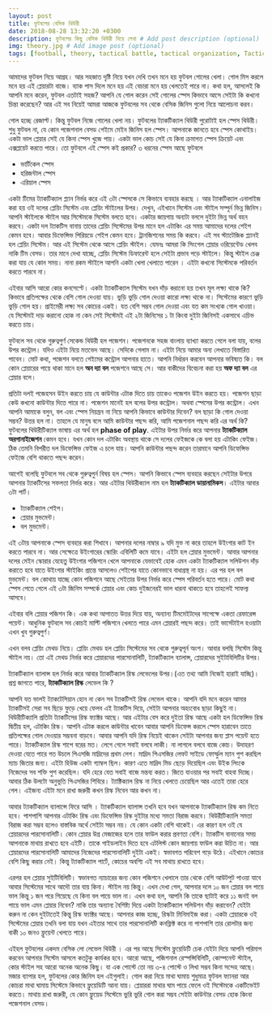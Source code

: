 ```yaml
---
layout: post
title: ফুটবলের বেসিক থিউরী
date: 2018-08-28 13:32:20 +0300
description: ফুটবলের কিছু বেসিক থিউরী নিয়ে লেখা # Add post description (optional)
img: theory.jpg # Add image post (optional)
tags: [football, theory, tactical battle, tactical organization, Tactics]
---
```


আমাদের ফুটবল নিয়ে আগ্রহ। আর সহজাত দৃষ্টি নিয়ে যখন দেখি তখন মনে হয় ফুটবল গোলের খেলা। গোল মিস করলে মনে হয় এই প্লেয়ারটা বাজে। ব্যাক পাস দিলে মনে হয় এই বেচারা মনে হয় খেলতেই পারে না। কথা হল, আসলেই কি আপনি মনে করেন, ফুটবল এতটাই সহজ? আপনি যে গোল করেন সেই গোলের স্পেস কিভাবে আসে সেইটা কি কখনো চিন্তা করেছেন?  আর এই সব নিয়েই আমরা আজকে ফুটবলের সব থেকে বেসিক জিনিস গুলো নিয়ে আলোচনা করব।

গোল হচ্ছে রেজাল্ট। কিন্তু ফুটবল নিজে গোলের খেলা নয়। ফুটবলের ট্যাকটিক্যাল থিউরী পুরোটাই হল স্পেস থিউরী। শুধু ফুটবল না, যে কোন পজেশনাল বেসড গেইমে মেইন জিনিস হল স্পেস। আপনাকে জানতে হবে স্পেস কোথাইয়। একটা ভাল প্লেয়ার সেই যে কিনা স্পেস খুজে পায়। একটা ভাল কোচ সেই যে কিনা ক্রমাগত স্পেস ক্রিয়েট এবং এক্সপ্লয়েট করতে পারে।  তো ফুটবলে এই স্পেস কই প্রকার? ৩ ধরনের স্পেস আছে ফুটবলে

* ভার্টিকেল স্পেস
* হরিজন্টাল স্পেস
* এরিয়াল স্পেস

একটা টিমের ট্যাকটিক্যাল প্ল্যান নির্ভর করে এই ৩টা স্পেসকে সে কিভাবে ব্যবহার করছে ।  আর ট্যাকটিক্যাল এনালাইজ করা হয় ওই দলের প্লেয়িং সিস্টেম এবং প্লেয়িং স্টাইলের উপর। দেখুন, এইখানে সিস্টেম এবং স্টাইল সম্পূর্ন ভিন্ন জিনিস। আপনি স্টাইলকে স্টাইল আর সিস্টেমকে সিস্টেম বলতে হবে। একটার জায়গায় অন্যটা বললে দুইটা ভিন্ন অর্থ বহন করবে। একটা দল ট্যাকটিস বানায় তাদের প্লেয়িং সিস্টেমের উপর মানে হল এটাকিং এর সময় আমাদের দলের শেইপ কেমন হবে। আবার ডিফেন্সিভ পিরিয়ডে শেইপ কেমন হবে। ট্রানজিশনের সময় কি করবে। এই সব স্ট্যাটেজিক প্ল্যানই হল প্লেয়িং সিস্টেম। আর এই সিস্টেম থেকে আসে প্লেয়িং স্টাইল। যেমনঃ আমরা কি সিংগেল প্লেয়ার ওরিয়েন্টেড খেলব নাকি টিম বেসড। তার মানে দেখা যাচ্ছে, প্লেয়িং সিস্টেম ডিফারেন্ট হলে সেইটা প্রভাব পড়ে স্টাইলে। কিন্তু স্টাইল চেঞ্জ করা যায় যে কোন সময়। নানা রকম স্টাইলে আপনি একটা খেলা খেলাতে পারেন । এইটা কখনো সিস্টেমকে পরিবর্তন করতে পারবে না।

এইবার আসি আরো কোর কনসেপ্টে। একটা ট্যাকটিক্যাল সিস্টেম যখন দাঁড় করানো হয় তখন মূল লক্ষ্য থাকে কি? কিভাবে প্রতিপক্ষের থেকে বেশি গোল দেওয়া যায়। ভুড়ি ভুড়ি গোল দেওয়া কারো লক্ষ্য থাকে না। সিস্টেমের কারণে ভুড়ি ভুড়ি গোল হয়। প্রাইমেরী লক্ষ্য সব কোচের একই। যত বেশি সম্ভব গোল দেওয়া এবং যত কম সংখ্যক গোল খাওয়া। যে সিস্টেমই দাড় করানো হোক না কেন সেই সিস্টেমই এই ২টা জিনিসের ১ টা কিংবা দুইটা জিনিসই একসাথে এচিভ করতে চায়।

ফুটবলে সব থেকে গুরুত্বপুর্ণ সেকেন্ড থিউরী হল পজেশন। পজেশনকে সহজ বাংলায় ব্যাখ্যা করতে গেলে বলা যায়, বলের উপর কন্ট্রোল। যদিও এইটা নিয়ে মতভেদ আছে। সেদিকে গেলাম না। এইটা নিয়ে আমার অন্য লেখাতে বিস্তারিত পাবেন। মোট কথা, পজেশন বলতে গেইমের কন্ট্রোল আপনার হাতে। আপনি নির্ধারন করবেন আপনার ভবিষ্যত কি। বল কোন প্লেয়ারের পায়ে থাকা মানে হল **অন দ্যা বল** পজেশনে আছে সে। আর বাকীদের বিবেচনা করা হয় **অফ দ্যা বল** এর প্লেয়ার বলে।

প্রতিটা দলই পজেহসন উইন করতে চায় যে কাউন্টার এটাক দিতে চায় তাকেও পজেশন উইন করতে হয়। পজেশন ছাড়া কেউ কখনো কাউন্টার দিতে পারে না। পজেশন মানেই হল বলের উপর কন্ট্রোল। অথবা স্পেসের উপর কন্ট্রোল। এখন আপনি আমাকে বলুন, বল এবং স্পেস নিয়ন্ত্রন না নিয়ে আপনি কিভাবে কাউন্টার দিবেন? বল ছাড়া কি গোল দেওয়া সম্ভব? উত্তর হল না। তাহলে যে মানুষ বলে আমি কাউন্টার পছন্দ করি, আমি পজেশনাল পছন্দ করি এর অর্থ কি? ফুটবলের থিউরীটিক্যাল ভাষায় এর অর্থ হল **phase of play**. এইটার উপর নির্ভর করে আপনার **ট্যাকটিক্যাল অরগানাইজেশন** কেমন হবে। যখন কোন দল এটাকিং অবস্থায় থাকে সে দলের ফেইজকে কে বলা হয় এটাকিং ফেইজ। ঠিক তেমনি বিপরীত দল ডিফেন্সিভ ফেইজ এ চলে যায়। আপনি কাউন্টার পছন্দ করেন তারমানে আপনি ডিফেন্সিভ ফেইজে বেশি থাকতে পছন্দ করেন।

আগেই বলেছি ফুটবলে সব থেকে গুরুত্বপুর্ন বিষয় হল স্পেস। আপনি কিভাবে স্পেস ব্যবহার করছেন সেইটার উপরে আপনার ট্যাকটিসের সফলতা নির্ভর করে। আর এইটার থিউরীক্যাল নাম হল **ট্যাকটিক্যাল ডায়ানামিকস**। এইটার আবার ৩টা পার্ট।

* ট্যাকটিক্যাল শেইপ।
* প্লেয়ার মুভমেন্ট।
* বল মুভমেন্ট।

এই ৩টায় আপনাকে স্পেস ব্যবহার করা শিখাবে। আপনার দলের নাম্বার ৯ যদি মুভ না করে তাহলে উইংগার কাট ইন করতে পারবে না। আর সেক্ষেত্রে উইংগারের স্কোরিং এবিলিটি কমে যাবে। এইটা হল প্লেয়ার মুভমেন্ট। আবার আপনার দলের মেইন স্কোরার যেহেতু উইংগার পজিশনে খেলে আপনাকে যেভাবেই হোক এমন একটা ট্যাকটিক্যাল সলিউশন দাঁড় করাতে হবে যাতে উইংগার স্টাইকিং প্রান্তে আসলেও শেইপের যাতে কোনভাবে বাধাগ্রস্থ না হয়। এর পর হল বল মুভমেন্ট। বল কোথায় যাচ্ছে কোন পজিশনে আছে সেইতার উপর নির্ভর করে স্পেস পরিবর্তন হতে পারে। মোট কথা স্পেস পেতে গেলে এই ৩টা জিনিস সম্পর্কে প্লেয়ার এবং কোচ দুইজনেরই ভাল ধারনা থাকতে হবে তাহলেই সাফল্য আসবে।

এইবার বলি প্লেয়ার পজিশন কি। এক কথা আপাতত উত্তর দিয়ে যায়, অন্যান্য টিমমেইটদের সাপেক্ষে একতা রেফারেন্স পয়েন্ট। আধুনিক ফুটবলে সব কোচই মাল্টি পজিশনে খেলতে পারে এমন প্লেয়ারই পছন্দ করে। তাই ভার্সেটাইল হওয়াটা এখন খুব গুরুত্বপুর্ণ।

এখন বলব প্লেয়িং মেথড নিয়ে। প্লেয়িং মেথড হল প্লেয়িং সিস্টেমের সব থেকে গুরুত্বপূর্ন অংশ। আবার বলছি সিস্টেম কিন্তু স্টাইল নয়। তো এই মেথড নির্ভর করে প্লেয়ারদের পারসোনালিটি, ট্যাকটিক্যাল ব্যালান্স, প্লেয়ারদের সুইটাবিলিটির উপর।

ট্যাকটিক্যাল ব্যালান্স হল  নির্ভর করে আবার ট্যাকটিক্যাল রিস্ক লেভেলের উপর।(এত তথ্য আমি নিজেই হারাই যাচ্ছি)।প্রশ্ন জাগতে পারে, **ট্যাকটিক্যাল রিস্ক** লেভেল কি ?

আপনি যত ভালই ট্যাকটেসিয়ান হোন না কেন সব ট্যাকটিসই রিস্ক লেভেল থাকে। আপনি যদি মনে করেন আমার ট্যাকটিসই সেরা সব ছিড়ে ফুড়ে খেয়ে ফেলব এই ট্যাকটিস দিয়ে, সেইটা আপনার অহংবোধ ছাড়া কিছুই না। থিউরীটিক্যালি প্রতিটা ট্যাকটিসের রিস্ক ফ্যাক্টর আছে। আর এইটার বেস করে দুইতা রিস্ক আছে একটা হল ডিফেন্সিভ রিস্ক দ্বিতীয় হল, এটাকিং রিস্ক। আপনি এটাক করলে কাউন্টার খাবেন আবার আপনি ডিফেন্স করলে স্পেস হারাবেন তাতে প্রতিপক্ষের গোল দেওয়ার সম্ভবনা বাড়বে। আবার আপনি যদি রিস্ক নিয়েই থাকেন সেইটা আপনার জন্য প্লাস পয়েন্ট হতে পারে। ট্যাকটিক্যাল রিস্ক শাপে বরের মত। লেগে গেলে সবাই বলবে লাকী। না লাগলে বলবে বাজে কোচ। উদাহরণ দেওয়া যেতে পারে গত উচলে পিএসজি  মাদ্রিদের প্রথম লেগ। মাদ্রিদ পিএসজির লেফট সাইডে ফোর্স্ফুল ম্যান পুশ করছিল ম্যাচ জিতার জন্য। এইটা হিউজ একটা গ্যাম্বল ছিল। কারণ এতে মাদ্রিদ মিড ছেড়ে দিয়েছিল এবং উইক লিংকে নিজেদের সব শক্তি পুশ করেছিল। যদি হেরে যেত সবাই বাজে মন্তব্য করত। জিতে যাওয়ার পর সবাই বাহবা দিচ্ছে।  আবার ঠিক উলটো অনুভূতি পিএসজির শিবিরে। ট্যাক্টিক্যাল রিস্ক না নিয়ে খেলতে চেয়েছিল আর এতেই তারা হেরে গেল। এইজন্য এইটা মনে রাখা জরুরী কখন রিস্ক নিবেন আর কখন না।

আবার ট্যাকটিক্যাল ব্যালান্সে ফিরে আসি । ট্যাকটিক্যাল ব্যালান্স তখনি হবে যখন আপনাকে ট্যাকটিক্যাল রিস্ক কম নিতে হবে। পাশপাশি আপনার এটাকিং রিস্ক এবং ডিফেন্সিভ রিস্ক দুইটার মধ্যে সমতা বিরাজ করবে। থিউরীটিক্যালি সমতা বিরাজ করা সম্ভব হলেও বাস্তবিক অর্থে সেইটা সম্ভব নয়। যে কোন একটা বেশি থাকেই। এর কারণ হল ওই যে প্লেয়ারদের পারসোনালিটি। কোন প্লেয়ার উগ্র মেজাজের হলে তার ফাউল করার প্রবণতা বেশি। ট্যাকটিস বানানোর সময় আপনাকে মাথায় রাখতে হবে এইটি। তাকে গাইডলাইন দিতে হবে এটলিস্ট কোন জায়গায় ফাউল করা উচিত না। আর প্লেয়ারদের পারসোনালিটি আমাদের নিজেদের পারসোনালিটি দুইটা একই। স্বভাবগত পরিবেশ গড়ে উঠে। এইখানে কোচের বেশি কিছু করার নেই। কিন্তু  ট্যাকটিক্যাল পার্টে, কোচের অবশ্যি এই সব মাথায় রাখতে হবে।

এরপর হল প্লেয়ার সুইটিবিলিটি। স্বভাবগত ন্যাচারের জন্য কোন পজিশনে খেলালে তার থেকে বেশি আউটপুট পাওয়া যাবে আবার সিস্টেমের সাথে আদৌ তার যায় কিনা। স্টাইল নয় কিন্তু। এখন দেখা গেল, আপনার দলে ১০ জন প্লেয়ার বল পায়ে ভাল কিন্তু ১ জন পরে গিয়েছে যে কিনা বল পায়ে ভাল না। এখন কথা হল, আপনি কি তাকে ছাটাই করে ১১ জনই বল পায়ে ভাল এমন প্লেয়ার নিবেন? নাকি তার অন্যান্য বৈশিষ্ট্য দিয়ে একটা ট্যাকটিক্যাল সলিউশন দাঁড় করাবেন? যেইটা করুন না কেন দুইটাতেই কিন্তু রিস্ক ফ্যাক্টর আছে। আপনার কাজ হচ্ছে, রিস্কটা মিনিমাইজ করা। একটা প্লেয়ারকে ওই সিস্টেমের প্লেয়ার তখনি বলা যায় যখন এইতার সাথে তার পারসোনালিটি কনফ্লিক্ট করে না পাশপাশি তার রোলটার জন্য বাকী ১০ জনও ফ্লুয়েন্ট খেলতে পারে।

এইহল ফুটবলের একদম বেসিক লো লেভেল থিউরী । এর পর আছে সিস্টেম ফ্লুয়েডিটি চেক যেইটা দিয়ে আপনি পরিমাপ করবেন আপনার সিস্টেম আসলে কতটুকু কার্যকর হবে। আরো আছে, পজিশনাল রেস্পন্সিবিলিটি, কোম্পনেন্ট স্টাইল, কোর স্টাইল সহ আরো অনেক অনেক কিছু। যা এক পোস্টে তো নয় ৩-৪ পোস্টে ও লিখা সম্ভব কিনা সন্দেহ আছে। মজার ব্যাপার হল, ফুটবলের কোর জিনিস হল এইগুলাই। গোল করা নিয়ে মাথা ঘামায় শুধুমাত্র ফুটবল ফ্যানরা আর কোচরা মাথা ঘামায় সিস্টেমে কিভাবে ফ্লুয়েডিটি আনা যায়। প্লেয়াররা মাথার ঘাম পায়ে ফেলে ওই সিস্টেমকে একটিভেইট করতে।  মাথায় রাখা জরুরী, যে কোন ফ্লুয়েড সিস্টেমে ভুরি ভুরি গোল করা সম্ভব সেইটা কাউন্টার বেসড হোক কিংবা পজেশনাল বেসড।
